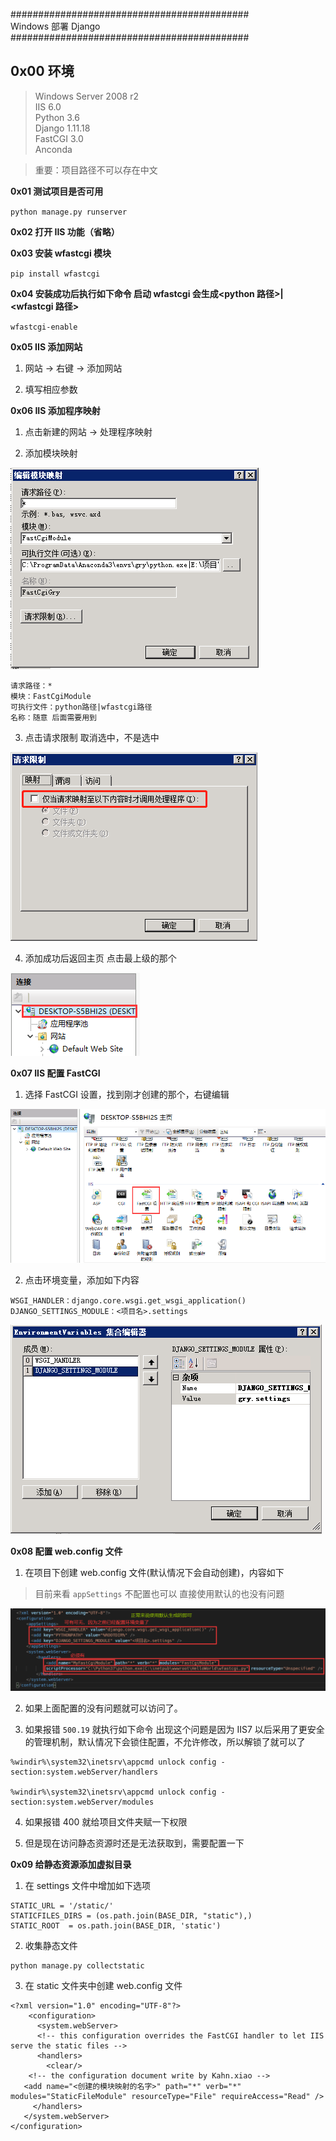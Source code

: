 ###########################################  
Windows 部署 Django  
###########################################

## 0x00 环境

> Windows Server 2008 r2  
> IIS 6.0  
> Python 3.6  
> Django 1.11.18  
> FastCGI 3.0  
> Anconda

> 重要：项目路径不可以存在中文

**0x01 测试项目是否可用**

`python manage.py runserver`

**0x02 打开 IIS 功能（省略）**

**0x03 安装 wfastcgi 模块**

`pip install wfastcgi`

**0x04 安装成功后执行如下命令 启动 wfastcgi 会生成<python 路径>|<wfastcgi 路径>**

`wfastcgi-enable`

**0x05 IIS 添加网站**

1. 网站 → 右键 → 添加网站

2. 填写相应参数

**0x06 IIS 添加程序映射**

1. 点击新建的网站 → 处理程序映射

2. 添加模块映射

![模块映射](../Images/Release/Python/Windows/模块映射.png)

```
请求路径：*
模块：FastCgiModule
可执行文件：python路径|wfastcgi路径
名称：随意 后面需要用到
```

3. 点击请求限制 取消选中，不是选中

![请求限制](../Images/Release/Python/Windows/请求限制.png)

4. 添加成功后返回主页 点击最上级的那个

![请求限制](../Images/Release/Python/Windows/首页.png)

**0x07 IIS 配置 FastCGI**

1. 选择 FastCGI 设置，找到刚才创建的那个，右键编辑

![FastCGI设置](../Images/Release/Python/Windows/FastCGI设置.png)

2. 点击环境变量，添加如下内容

```
WSGI_HANDLER：django.core.wsgi.get_wsgi_application()
DJANGO_SETTINGS_MODULE：<项目名>.settings
```

![FastCGI环境变量](../Images/Release/Python/Windows/FastCGI环境变量.png)

**0x08 配置 web.config 文件**

1. 在项目下创建 web.config 文件(默认情况下会自动创建)，内容如下

> 目前来看 `appSettings` 不配置也可以 直接使用默认的也没有问题

![web.config](../Images/Release/Python/Windows/web.config.png)

2. 如果上面配置的没有问题就可以访问了。

3. 如果报错 `500.19` 就执行如下命令 出现这个问题是因为 IIS7 以后采用了更安全的管理机制，默认情况下会锁住配置，不允许修改，所以解锁了就可以了

```
%windir%\system32\inetsrv\appcmd unlock config -section:system.webServer/handlers

%windir%\system32\inetsrv\appcmd unlock config -section:system.webServer/modules
```

4. 如果报错 400 就给项目文件夹赋一下权限

5. 但是现在访问静态资源时还是无法获取到，需要配置一下

**0x09 给静态资源添加虚拟目录**

1. 在 settings 文件中增加如下选项

```
STATIC_URL = '/static/'
STATICFILES_DIRS = (os.path.join(BASE_DIR, "static"),)
STATIC_ROOT  = os.path.join(BASE_DIR, 'static')
```

2. 收集静态文件

```
python manage.py collectstatic
```

3. 在 static 文件夹中创建 web.config 文件

```
<?xml version="1.0" encoding="UTF-8"?>
    <configuration>
      <system.webServer>
      <!-- this configuration overrides the FastCGI handler to let IIS serve the static files -->
      <handlers>
        <clear/>
	<!-- the configuration document write by Kahn.xiao -->
   <add name="<创建的模块映射的名字>" path="*" verb="*" modules="StaticFileModule" resourceType="File" requireAccess="Read" />
     </handlers>
   </system.webServer>
</configuration>
```
